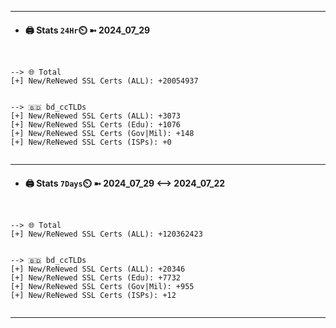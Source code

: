 

---
- #### 🖨️ **Stats** `24Hr`⏲️ ➼ 2024_07_29
```console


--> 🌐 Total
[+] New/ReNewed SSL Certs (ALL): +20054937


--> 🇧🇩 bd_ccTLDs
[+] New/ReNewed SSL Certs (ALL): +3073
[+] New/ReNewed SSL Certs (Edu): +1076
[+] New/ReNewed SSL Certs (Gov|Mil): +148
[+] New/ReNewed SSL Certs (ISPs): +0


```

---
- #### 🖨️ **Stats** `7Days`⏲️ ➼ 2024_07_29 <--> 2024_07_22
```console


--> 🌐 Total
[+] New/ReNewed SSL Certs (ALL): +120362423


--> 🇧🇩 bd_ccTLDs
[+] New/ReNewed SSL Certs (ALL): +20346
[+] New/ReNewed SSL Certs (Edu): +7732
[+] New/ReNewed SSL Certs (Gov|Mil): +955
[+] New/ReNewed SSL Certs (ISPs): +12


```

---

